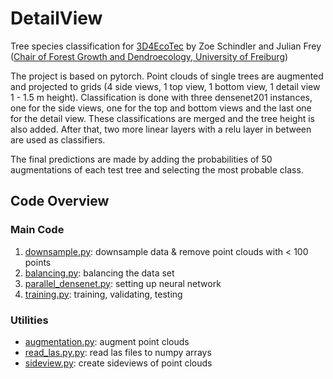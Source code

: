 # DetailView
Tree species classification for [3D4EcoTec](https://github.com/stefp/Tr3D_species)
by Zoe Schindler and Julian Frey (<a href ="https://www.iww.uni-freiburg.de/">Chair of Forest Growth and Dendroecology, University of Freiburg</a>)

The project is based on pytorch. Point clouds of single trees are augmented and projected to grids 
(4 side views, 1 top view, 1 bottom view, 1 detail view 1 - 1.5 m height). Classification is done 
with three densenet201 instances, one for the side views, one for the top and bottom views and the 
last one for the detail view. These classifications are merged and the tree height is also added. 
After that, two more linear layers with a relu layer in between are used as classifiers. 

The final predictions are made by adding the probabilities of 50 augmentations of each test tree 
and selecting the most probable class.

## Code Overview

### Main Code

1. <a href ="https://github.com/JulFrey/DetailView/blob/main/downsampling.py">downsample.py</a>: downsample data & remove point clouds with < 100 points
2. <a href = "https://github.com/JulFrey/DetailView/blob/main/balancing.py">balancing.py</a>: balancing the data set
3. <a href = "https://github.com/JulFrey/DetailView/blob/main/parallel_densenet.py">parallel_densenet.py</a>: setting up neural network
4. <a href = "https://github.com/JulFrey/DetailView/blob/main/training.py">training.py</a>: training, validating, testing

### Utilities

* <a href = "https://github.com/JulFrey/DetailView/blob/main/augmentation.py">augmentation.py</a>: augment point clouds
* <a href = "https://github.com/JulFrey/DetailView/blob/main/read_las.py">read_las.py.py</a>: read las files to numpy arrays
* <a href = "https://github.com/JulFrey/DetailView/blob/main/sideview.py">sideview.py</a>: create sideviews of point clouds


